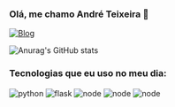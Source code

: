 ### Olá, me chamo André Teixeira 👋

[![Blog](https://img.shields.io/badge/LinkedIn-0077B5?style=for-the-badge&logo=linkedin&logoColor=white)](https://www.linkedin.com/in/andre-gustavo-7203992bb/)

![Anurag's GitHub stats](https://github-readme-stats.vercel.app/api?username=Ghust27&show_icons=true&theme=dark)

### Tecnologias que eu uso no meu dia:
<div style = "display: inline_block">
    <img align = "center" alt="python" src="https://img.shields.io/badge/Python-3776AB?style=for-the-badge&logo=python&logoColor=white">
    <img align = "center" alt="flask" src="https://img.shields.io/badge/Flask-000000?style=for-the-badge&logo=flask&logoColor=white">
    <img align = "center" alt="node" src="https://img.shields.io/badge/Node.js-43853D?style=for-the-badge&logo=node.js&logoColor=white"> 
    <img align = "center" alt="node" src="https://img.shields.io/badge/GIT-E44C30?style=for-the-badge&logo=git&logoColor=white"> 
    <img align = "center" alt="node" src="https://img.shields.io/badge/MySQL-00000F?style=for-the-badge&logo=mysql&logoColor=white">
</div>
